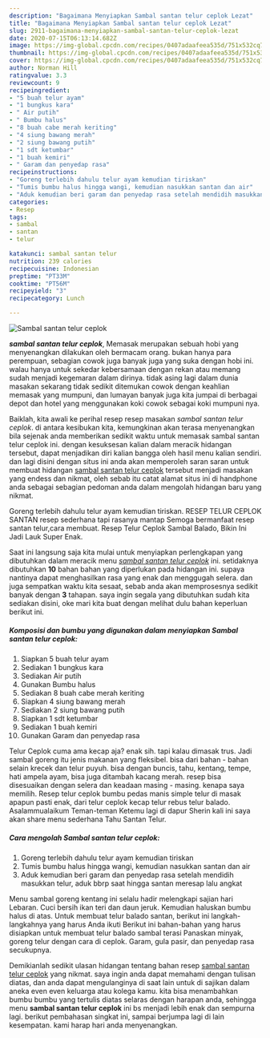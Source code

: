 ```yaml
---
description: "Bagaimana Menyiapkan Sambal santan telur ceplok Lezat"
title: "Bagaimana Menyiapkan Sambal santan telur ceplok Lezat"
slug: 2911-bagaimana-menyiapkan-sambal-santan-telur-ceplok-lezat
date: 2020-07-15T06:13:14.682Z
image: https://img-global.cpcdn.com/recipes/0407adaafeea535d/751x532cq70/sambal-santan-telur-ceplok-foto-resep-utama.jpg
thumbnail: https://img-global.cpcdn.com/recipes/0407adaafeea535d/751x532cq70/sambal-santan-telur-ceplok-foto-resep-utama.jpg
cover: https://img-global.cpcdn.com/recipes/0407adaafeea535d/751x532cq70/sambal-santan-telur-ceplok-foto-resep-utama.jpg
author: Norman Hill
ratingvalue: 3.3
reviewcount: 9
recipeingredient:
- "5 buah telur ayam"
- "1 bungkus kara"
- " Air putih"
- " Bumbu halus"
- "8 buah cabe merah keriting"
- "4 siung bawang merah"
- "2 siung bawang putih"
- "1 sdt ketumbar"
- "1 buah kemiri"
- " Garam dan penyedap rasa"
recipeinstructions:
- "Goreng terlebih dahulu telur ayam kemudian tiriskan"
- "Tumis bumbu halus hingga wangi, kemudian nasukkan santan dan air"
- "Aduk kemudian beri garam dan penyedap rasa setelah mendidih masukkan telur, aduk bbrp saat hingga santan meresap lalu angkat"
categories:
- Resep
tags:
- sambal
- santan
- telur

katakunci: sambal santan telur 
nutrition: 239 calories
recipecuisine: Indonesian
preptime: "PT33M"
cooktime: "PT56M"
recipeyield: "3"
recipecategory: Lunch

---
```



![Sambal santan telur ceplok](https://img-global.cpcdn.com/recipes/0407adaafeea535d/751x532cq70/sambal-santan-telur-ceplok-foto-resep-utama.jpg)

<b><i>sambal santan telur ceplok</i></b>, Memasak merupakan sebuah hobi yang menyenangkan dilakukan oleh bermacam orang. bukan hanya para perempuan, sebagian cowok juga banyak juga yang suka dengan hobi ini. walau hanya untuk sekedar kebersamaan dengan rekan atau memang sudah menjadi kegemaran dalam dirinya. tidak asing lagi dalam dunia masakan sekarang tidak sedikit ditemukan cowok dengan keahlian memasak yang mumpuni, dan lumayan banyak juga kita jumpai di berbagai depot dan hotel yang menggunakan koki cowok sebagai koki mumpuni nya.

Baiklah, kita awali ke perihal resep resep masakan <i>sambal santan telur ceplok</i>. di antara kesibukan kita, kemungkinan akan terasa menyenangkan bila sejenak anda memberikan sedikit waktu untuk memasak sambal santan telur ceplok ini. dengan kesuksesan kalian dalam meracik hidangan tersebut, dapat menjadikan diri kalian bangga oleh hasil menu kalian sendiri. dan lagi disini dengan situs ini anda akan memperoleh saran saran untuk membuat hidangan <u>sambal santan telur ceplok</u> tersebut menjadi masakan yang endess dan nikmat, oleh sebab itu catat alamat situs ini di handphone anda sebagai sebagian pedoman anda dalam mengolah hidangan baru yang nikmat.

Goreng terlebih dahulu telur ayam kemudian tiriskan. RESEP TELUR CEPLOK SANTAN resep sederhana tapi rasanya mantap Semoga bermanfaat resep santan telur,cara membuat. Resep Telur Ceplok Sambal Balado, Bikin Ini Jadi Lauk Super Enak.


Saat ini langsung saja kita mulai untuk menyiapkan perlengkapan yang dibutuhkan dalam meracik menu <u><i>sambal santan telur ceplok</i></u> ini. setidaknya dibutuhkan <b>10</b> bahan bahan yang diperlukan pada hidangan ini. supaya nantinya dapat menghasilkan rasa yang enak dan menggugah selera. dan juga sempatkan waktu kita sesaat, sebab anda akan memprosesnya sedikit banyak dengan <b>3</b> tahapan. saya ingin segala yang dibutuhkan sudah kita sediakan disini, oke mari kita buat dengan melihat dulu bahan keperluan berikut ini.

<!--inarticleads1-->

##### Komposisi dan bumbu yang digunakan dalam menyiapkan Sambal santan telur ceplok:

1. Siapkan 5 buah telur ayam
1. Sediakan 1 bungkus kara
1. Sediakan  Air putih
1. Gunakan  Bumbu halus
1. Sediakan 8 buah cabe merah keriting
1. Siapkan 4 siung bawang merah
1. Sediakan 2 siung bawang putih
1. Siapkan 1 sdt ketumbar
1. Sediakan 1 buah kemiri
1. Gunakan  Garam dan penyedap rasa


Telur Ceplok cuma ama kecap aja? enak sih. tapi kalau dimasak trus. Jadi sambal goreng itu jenis makanan yang fleksibel. bisa dari bahan - bahan selain krecek dan telur puyuh. bisa dengan buncis, tahu, kentang, tempe, hati ampela ayam, bisa juga ditambah kacang merah. resep bisa disesuaikan dengan selera dan keadaan masing - masing. kenapa saya memilih. Resep telur ceplok bumbu pedas manis simple telur di masak apapun pasti enak, dari telur ceplok kecap telur rebus telur balado. Asalammualaikum Teman-teman Ketemu lagi di dapur Sherin kali ini saya akan share menu sederhana Tahu Santan Telur. 

<!--inarticleads2-->

##### Cara mengolah Sambal santan telur ceplok:

1. Goreng terlebih dahulu telur ayam kemudian tiriskan
1. Tumis bumbu halus hingga wangi, kemudian nasukkan santan dan air
1. Aduk kemudian beri garam dan penyedap rasa setelah mendidih masukkan telur, aduk bbrp saat hingga santan meresap lalu angkat


Menu sambal goreng kentang ini selalu hadir melengkapi sajian hari Lebaran. Cuci bersih ikan teri dan daun jeruk. Kemudian haluskan bumbu halus di atas. Untuk membuat telur balado santan, berikut ini langkah-langkahnya yang harus Anda ikuti Berikut ini bahan-bahan yang harus disiapkan untuk membuat telur balado sambal terasi Panaskan minyak, goreng telur dengan cara di ceplok. Garam, gula pasir, dan penyedap rasa secukupnya. 

Demikianlah sedikit ulasan hidangan tentang bahan resep <u>sambal santan telur ceplok</u> yang nikmat. saya ingin anda dapat memahami dengan tulisan diatas, dan anda dapat mengulanginya di saat lain untuk di sajikan dalam aneka even even keluarga atau kolega kamu. kita bisa menambahkan bumbu bumbu yang tertulis diatas selaras dengan harapan anda, sehingga menu <b>sambal santan telur ceplok</b> ini bs menjadi lebih enak dan sempurna lagi. berikut pembahasan singkat ini, sampai berjumpa lagi di lain kesempatan. kami harap hari anda menyenangkan.
